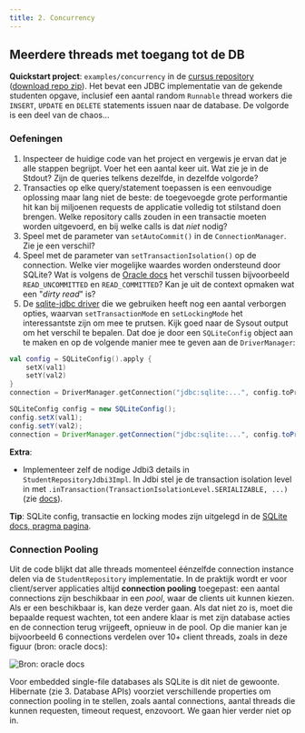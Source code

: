 ```yaml
---
title: 2. Concurrency
---
```


## Meerdere threads met toegang tot de DB

**Quickstart project**: `examples/concurrency` in de [cursus repository](https://github.com/kuleuven-Diepenbeek/db-course) ([download repo zip](https://github.com/KULeuven-Diepenbeek/db-course/archive/refs/heads/main.zip)). Het bevat een JDBC implementatie van de gekende studenten opgave, inclusief een aantal random `Runnable` thread workers die `INSERT`, `UPDATE` en `DELETE` statements issuen naar de database. De volgorde is een deel van de chaos... 

### Oefeningen

1. Inspecteer de huidige code van het project en vergewis je ervan dat je alle stappen begrijpt. Voer het een aantal keer uit. Wat zie je in de Stdout? Zijn de queries telkens dezelfde, in dezelfde volgorde? 
2. Transacties op elke query/statement toepassen is een eenvoudige oplossing maar lang niet de beste: de toegevoegde grote performantie hit kan bij miljoenen requests de applicatie volledig tot stilstand doen brengen. Welke repository calls zouden in een transactie moeten worden uitgevoerd, en bij welke calls is dat _niet_ nodig?
3. Speel met de parameter van `setAutoCommit()` in de `ConnectionManager`. Zie je een verschil? 
4. Speel met de parameter van `setTransactionIsolation()` op de connection. Welke vier mogelijke waardes worden ondersteund door SQLite? Wat is volgens de [Oracle docs](https://docs.oracle.com/cd/E19830-01/819-4721/beamv/index.html) het verschil tussen bijvoorbeeld `READ_UNCOMMITTED` en `READ_COMMITTED`? Kan je uit de context opmaken wat een "_dirty read_" is?
5. De [sqlite-jdbc driver](https://github.com/xerial/sqlite-jdbc) die we gebruiken heeft nog een aantal verborgen opties, waarvan `setTransactionMode` en `setLockingMode` het interessantste zijn om mee te prutsen. Kijk goed naar de Sysout output om het verschil te bepalen. Dat doe je door een `SQLiteConfig` object aan te maken en op de volgende manier mee te geven aan de `DriverManager`:

<div class="devselect">

```kt
val config = SQLiteConfig().apply {
    setX(val1)
    setY(val2)
}
connection = DriverManager.getConnection("jdbc:sqlite:...", config.toProperties())
```

```java
SQLiteConfig config = new SQLiteConfig();
config.setX(val1);
config.setY(val2);
connection = DriverManager.getConnection("jdbc:sqlite:...", config.toProperties());
```
</div>

**Extra**:

- Implementeer zelf de nodige Jdbi3 details in `StudentRepositoryJdbi3Impl`. In Jdbi stel je de transaction isolation level in met `.inTransaction(TransactionIsolationLevel.SERIALIZABLE, ...)` (zie [docs](https://jdbi.org)).

**Tip**: SQLite config, transactie en locking modes zijn uitgelegd in de [SQLite docs, pragma pagina](https://sqlite.org/pragma.html). 

### Connection Pooling

Uit de code blijkt dat alle threads momenteel éénzelfde connection instance delen via de `StudentRepository` implementatie. In de praktijk wordt er voor client/server applicaties altijd **connection pooling** toegepast: een aantal connections zijn beschikbaar in een _pool_, waar de clients uit kunnen kiezen. Als er een beschikbaar is, kan deze verder gaan. Als dat niet zo is, moet die bepaalde request wachten, tot een andere klaar is met zijn database acties en de connection terug vrijgeeft, opnieuw in de pool. Op die manier kan je bijvoorbeeld 6 connections verdelen over 10+ client threads, zoals in deze figuur (bron: oracle docs):

![](/img/connectionpool.gif "Bron: oracle docs")

Voor embedded single-file databases als SQLite is dit niet de gewoonte. Hibernate (zie 3. Database APIs) voorziet verschillende properties om connection pooling in te stellen, zoals aantal connections, aantal threads die kunnen requesten, timeout request, enzovoort. We gaan hier verder niet op in. 

